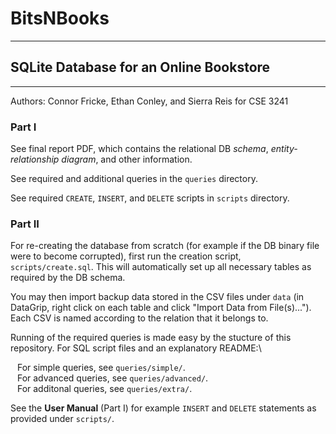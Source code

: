 # BitsNBooks
---
## SQLite Database for an Online Bookstore
---
Authors: Connor Fricke, Ethan Conley, and Sierra Reis for CSE 3241

### Part I

See final report PDF, which contains the relational DB _schema_, _entity-relationship diagram_, and other information.

See required and additional queries in the `queries` directory.

See required `CREATE`, `INSERT`, and `DELETE` scripts in `scripts` directory.

### Part II

For re-creating the database from scratch (for example if the DB binary file were to become corrupted), first run the creation script, `scripts/create.sql`. This will automatically set up all necessary tables as required by the DB schema. 

You may then import backup data stored in the CSV files under `data` (in DataGrip, right click on each table and click "Import Data from File(s)..."). Each CSV is named according to the relation that it belongs to.

Running of the required queries is made easy by the stucture of this repository. For SQL script files and an explanatory README:\

&ensp; For simple queries, see `queries/simple/`.\
&ensp; For advanced queries, see `queries/advanced/`.\
&ensp; For additonal queries, see `queries/extra/`.

See the __User Manual__ (Part I)  for example `INSERT` and `DELETE` statements as provided under `scripts/`.


